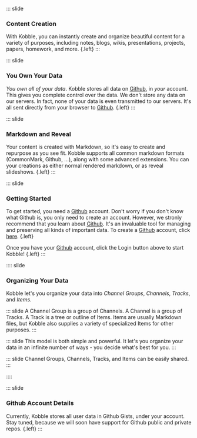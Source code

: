 ::: slide 
### Content Creation
With Kobble, you can instantly create and organize beautiful content for a variety of purposes, including notes, blogs, wikis, presentations, projects, papers, homework, and more. {.left}
:::

::: slide
### You Own Your Data
*You own all of your data*. Kobble stores all data on [Github](https://github.com), in *your* account. This gives you complete control over the data. We don't store any data on our servers. In fact, none of your data is even transmitted to our servers. It's all sent directly from your browser to [Github](https://github.com).  {.left}
::: 

::: slide
### Markdown and Reveal
Your content is created with Markdown, so it's easy to create and repurpose as you see fit. Kobble supports all common markdown formats (CommonMark, Github, ...), along with some advanced extensions. You can your creations as either normal rendered markdown, or as reveal slideshows.  {.left}
:::

::: slide
### Getting Started
To get started, you need a [Github](https://github.com) account. Don't worry if you don't know what Github is, you only need to create an account. However, we stronly recommend that you learn about [Github](https://github.com). It's an invaluable tool for managing and preserving all kinds of important data. To create a [Github](https://github.com) account, click [here](https://github.com).  {.left}

Once you have your [Github](https://github.com) account, click the Login button above to start Kobble!   {.left}
:::

:::: slide
### Organizing Your Data
Kobble let's you organize your data into *Channel Groups*, *Channels*, *Tracks*, and *Items*. 

::: slide 
A Channel Group is a group of Channels. A Channel is a group of Tracks. A Track is a tree or outline of Items. Items are usually Markdown files, but Kobble also supplies a variety of specialized Items for other purposes.
:::

::: slide
This model is both simple and powerful. It let's you organize your data in an infinite number of ways - you decide what's best for you.
:::

::: slide
Channel Groups, Channels, Tracks, and Items can be easily shared.
:::

::::

::: slide
### Github Account Details
Currently, Kobble stores all user data in  Github Gists, under your account. Stay tuned, because we will soon have support for Github public and private repos.  {.left}
:::
